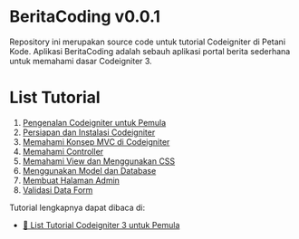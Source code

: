 # BeritaCoding v0.0.1

Repository ini merupakan source code untuk tutorial Codeigniter di Petani Kode.
Aplikasi BeritaCoding adalah sebauh aplikasi portal berita sederhana untuk
memahami dasar Codeigniter 3.

# List Tutorial

1. [Pengenalan Codeigniter untuk Pemula](https://www.petanikode.com/codeigniter-pemula/)
2. [Persiapan dan Instalasi Codeigniter](https://www.petanikode.com/codeigniter-install/)
3. [Memahami Konsep MVC di Codeigniter](https://www.petanikode.com/codeigniter-mvc/)
4. [Memahami Controller](https://www.petanikode.com/codeigniter-controller/)
5. [Memahami View dan Menggunakan CSS](https://www.petanikode.com/codeigniter-view/)
6. [Menggunakan Model dan Database](https://www.petanikode.com/codeigniter-model/)
7. [Membuat Halaman Admin](https://www.petanikode.com/codeigniter-admin/)
8. [Validasi Data Form](https://www.petanikode.com/codeigniter-validation/)

Tutorial lengkapnya dapat dibaca di:

- [:book: List Tutorial Codeigniter 3 untuk Pemula](https://www.petanikode.com/tutorial/codeigniter/)
